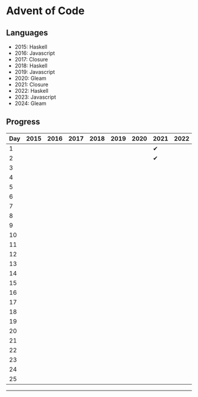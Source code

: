 # Advent of Code

## Languages

- 2015: Haskell
- 2016: Javascript
- 2017: Closure
- 2018: Haskell
- 2019: Javascript
- 2020: Gleam
- 2021: Closure
- 2022: Haskell
- 2023: Javascript
- 2024: Gleam

## Progress

| Day | 2015 | 2016 | 2017 | 2018 | 2019 | 2020 | 2021 | 2022 | 2023 | 2024 |
| --- | ---- | ---- | ---- | ---- | ---- | ---- | ---- | ---- | ---- | ---- |
| 1   |      |      |      |      |      |      | ✔︎   |      | ✔︎   |      |
| 2   |      |      |      |      |      |      | ✔︎   |      | ✔︎   |      |
| 3   |      |      |      |      |      |      |      |      |      |      |
| 4   |      |      |      |      |      |      |      |      |      |      | 
| 5   |      |      |      |      |      |      |      |      |      |      | 
| 6   |      |      |      |      |      |      |      |      |      |      | 
| 7   |      |      |      |      |      |      |      |      |      |      |
| 8   |      |      |      |      |      |      |      |      |      |      |
| 9   |      |      |      |      |      |      |      |      |      |      |
| 10  |      |      |      |      |      |      |      |      |      |      |
| 11  |      |      |      |      |      |      |      |      |      |      |
| 12  |      |      |      |      |      |      |      |      |      |      |
| 13  |      |      |      |      |      |      |      |      |      |      |
| 14  |      |      |      |      |      |      |      |      |      |      |
| 15  |      |      |      |      |      |      |      |      |      |      |
| 16  |      |      |      |      |      |      |      |      |      |      |
| 17  |      |      |      |      |      |      |      |      |      |      |
| 18  |      |      |      |      |      |      |      |      |      |      |
| 19  |      |      |      |      |      |      |      |      |      |      |
| 20  |      |      |      |      |      |      |      |      |      |      |
| 21  |      |      |      |      |      |      |      |      |      |      |
| 22  |      |      |      |      |      |      |      |      |      |      |
| 23  |      |      |      |      |      |      |      |      |      |      |
| 24  |      |      |      |      |      |      |      |      |      |      |
| 25  |      |      |      |      |      |      |      |      |      |      |

--------
